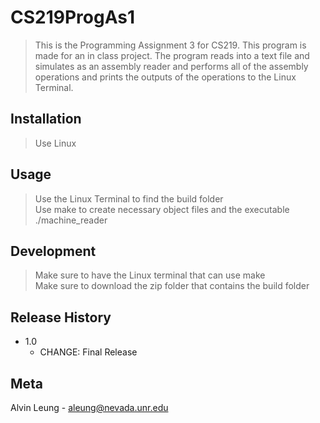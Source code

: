 # CS219ProgAs1
>This is the Programming Assignment 3 for CS219. This program is made for an in class project. The program reads into a text file and simulates as an assembly reader and performs all of the assembly operations and prints the outputs of the operations to the Linux Terminal.

## Installation
> Use Linux 

## Usage
> Use the Linux Terminal to find the build folder\
> Use make to create necessary object files and the executable\
> ./machine_reader

## Development
> Make sure to have the Linux terminal that can use make\
> Make sure to download the zip folder that contains the build folder

## Release History
* 1.0
    * CHANGE: Final Release

## Meta

Alvin Leung - aleung@nevada.unr.edu
